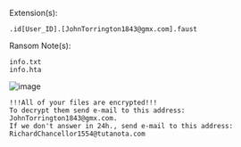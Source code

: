 Extension(s): 
```
.id[User_ID].[JohnTorrington1843@gmx.com].faust
```
Ransom Note(s): 
```
info.txt
info.hta
```
![image](https://github.com/user-attachments/assets/4c987e97-70e1-4be4-b361-9e8c7d5926db)
```
!!!All of your files are encrypted!!!
To decrypt them send e-mail to this address: JohnTorrington1843@gmx.com.
If we don't answer in 24h., send e-mail to this address: RichardChancellor1554@tutanota.com
```
